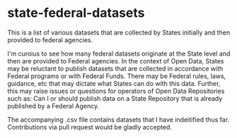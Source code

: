 # state-federal-datasets

This is a list of various datasets that are collected by States initially and then provided to federal agencies.

I'm curoius to see how many federal datasets originate at the State level and then are provided to Federal agencies.
In the context of Open Data, States may be reluctant to publish datasets that are collected in accordance with Federal
programs or with Federal Funds. There may be Federal rules, laws, guidance, etc that may dictate what States
can do with this data. Further, this may raise issues or questions for operators of Open Data Repositories such as: Can I or should publish data on a State Repository that is already published by a Federal Agency.

The accompanying .csv file contains datasets that I have indeitified thus far. Contributions via pull request would be gladly accepted.
